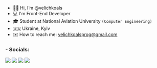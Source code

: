- 👋🏼 Hi, I’m @velichkoals
- 💻 I'm Front-End Developer 
- 🎓 Student at National Aviation University `(Computer Engineering)`
- 🇺🇦  Ukraine, Kyiv
- ✉️ How to reach me: velichkoalsprog@gmail.com 

<h3>- Socials:</h3>


<a href="https://www.linkedin.com/in/velichkoals/" target="_blank"><img src="https://img.icons8.com/fluent/48/000000/linkedin.png"/></a> <a href="https://www.instagram.com/velichkoals_/" target="_blank"><img src="https://img.icons8.com/fluent/48/000000/instagram-new.png"/></a> <a href="https://t.me/velichkoals" target="_blank"><img src="https://img.icons8.com/color/48/000000/telegram-app--v2.png"/></a> <a target="_blank" href="https://leetcode.com/velichkoals/"><img src="https://img.icons8.com/external-tal-revivo-shadow-tal-revivo/42/000000/external-level-up-your-coding-skills-and-quickly-land-a-job-logo-shadow-tal-revivo.png"/></a>








<!-- <h2>- 👇🏻  My projects here  👇🏻</h2> -->
